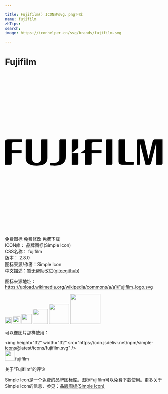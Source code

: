 ```yaml
---

title: Fujifilm() ICON转svg、png下载
name: fujifilm
zhTips: 
search: 
image: https://iconhelper.cn/svg/brands/fujifilm.svg

---
```


# Fujifilm  <small style="font-size: 60%;font-weight: 100"></small>

<div id="svg" class="svg-wrap">
<svg role="img" xmlns="http://www.w3.org/2000/svg" viewBox="0 0 24 24"><title>Fujifilm icon</title><path d="M.484 10.003c-.483 0-.484.238-.484.533v3.329h.786c.165.003.24-.057.243-.207v-1.556h1.444c.034 0 .055-.018.055-.052v-.39H1.03v-.98c0-.173.086-.255.258-.255H2.56c.037 0 .049-.024.049-.05v-.372zm7.997 0c-.111 0-.197.052-.197.21v2.654c0 .377-.143.632-.573.693-.29.041-.678.03-.847.024v.324c0 .03.014.052.049.06.025.006.208.029.62.029.722 0 1.054-.156 1.245-.292.365-.263.495-.575.495-1.192v-2.51zm-5.13 0c-.148 0-.194.07-.194.199v2.658c0 .538.26.866.814 1.033.463.14 1.21.137 1.701.003.37-.1.787-.373.787-1.037v-2.856h-.77c-.172 0-.219.073-.219.196v2.748c0 .294-.063.443-.229.536-.242.135-.645.133-.883-.004-.177-.103-.213-.28-.213-.533v-2.943zm9.308 0c-.483 0-.483.239-.483.533v.995c0 .02-.01.029-.018.038l-.677.533h.695v1.763h.786c.164.003.24-.057.242-.207v-1.556h1.444c.034 0 .055-.018.055-.052v-.39h-1.499v-.98c0-.173.087-.255.258-.255h1.274c.036 0 .05-.024.05-.05v-.372zm3.701 0h-.768c-.175 0-.222.082-.222.203v3.66h.783c.138 0 .207-.042.207-.204zm1.922 0h-.76c-.173-.003-.229.066-.229.213v3.108c0 .258.076.541.591.541h1.668c.044 0 .065-.027.065-.066v-.351h-1.03c-.205-.01-.305-.115-.305-.318zm5.718 0h-1.144c-.195 0-.306.092-.35.266l-.63 2.663h-.018l-.65-2.928h-.89c-.172 0-.226.088-.226.224v3.637h.376c.06 0 .086-.03.086-.092v-3.049h.059l.804 3.141h.527c.199 0 .273-.081.322-.278l.722-2.863h.058v3.141h.703c.172 0 .251-.067.251-.237zm-13.608.001c-.173 0-.22.084-.22.205v1.87l.93-.73c.036-.028.056-.05.058-.11v-1.235zm-.22 2.098v1.763h.781c.138 0 .208-.04.208-.203v-1.56z"/></svg>
</div>
<detail full-name='fujifilm'></detail>

<div class="detail-page">
<p>
<span><span class="badge-success badge">免费图标</span> <span class="badge-success badge">免费修改</span>  <span class="badge-success badge">免费下载</span> </span>
<br/>
<span>
ICON库：
<span class="badge-secondary badge">品牌图标(Simple Icon)</span> 
</span>
<br/>
<span>
CSS名称：
<span class="badge-secondary badge">fujifilm</span> 
</span>

<br/>
<span>
版本：
<span class="badge-secondary badge">2.8.0</span> 
</span>
<br/>
<span>图标来源/作者：<span class="badge-light badge">Simple Icon</span></span> 
<br/>
<span class="zh-detail">中文描述：暂无<span class="help-link"><span>帮助改进</span>(<a href="https://gitee.com/liuwave/icon-helper/edit/master/json/brands/fujifilm.json" target="_blank" rel="noopener noreferrer">gitee</a><a href="https://github.com/liuwave/icon-helper/edit/master/json/brands/fujifilm.json" target="_blank" rel="noopener noreferrer">github</a></span>)</span><br/>
</p>
</div><div class="description description alert alert-light"><p>图标来源地址：<a href="https://upload.wikimedia.org/wikipedia/commons/a/a1/Fujifilm_logo.svg" target="_blank" rel="noopener noreferrer">https://upload.wikimedia.org/wikipedia/commons/a/a1/Fujifilm_logo.svg</a></p></div>
<div class="alert alert-dark">
<img height="21" width="21" src="https://cdn.jsdelivr.net/npm/simple-icons@latest/icons/fujifilm.svg" />
<img height="24" width="24" src="https://cdn.jsdelivr.net/npm/simple-icons@latest/icons/fujifilm.svg" />
<img height="32" width="32" src="https://cdn.jsdelivr.net/npm/simple-icons@latest/icons/fujifilm.svg" />
<img height="48" width="48" src="https://cdn.jsdelivr.net/npm/simple-icons@latest/icons/fujifilm.svg" />
<img height="64" width="64" src="https://cdn.jsdelivr.net/npm/simple-icons@latest/icons/fujifilm.svg" />
<img height="96" width="96" src="https://cdn.jsdelivr.net/npm/simple-icons@latest/icons/fujifilm.svg" />

</div>
<div>
  <p>可以像图片那样使用：    
  </p>
  <div class="alert alert-primary" style="font-size: 14px">
    &lt;img height="32" width="32" src="https://cdn.jsdelivr.net/npm/simple-icons@latest/icons/fujifilm.svg" /&gt;
    <copy-btn content='<img height="32" width="32" src="https://cdn.jsdelivr.net/npm/simple-icons@latest/icons/fujifilm.svg" />'></copy-btn>
  </div>
  <div class="alert alert-secondary">
    <img height="32" width="32" src="https://cdn.jsdelivr.net/npm/simple-icons@latest/icons/fujifilm.svg" />fujifilm
    <copy-btn content="fujifilm" btn-title="复制图标名称"></copy-btn>
  </div>
</div>

<Vssue title="关于“Fujifilm”的评论" >关于“Fujifilm”的评论</Vssue>


<div><p>Simple Icon是一个免费的品牌图标库。图标Fujifilm可以免费下载使用。更多关于  Simple Icon的信息，参见：<a target="_blank" href="https://iconhelper.cn/brands.html">品牌图标(Simple Icon)</a>
</p></div>
